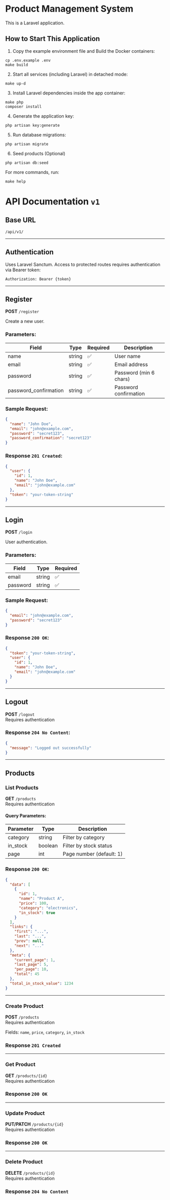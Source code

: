 # Product Management System

This is a Laravel application.

## How to Start This Application

1. Copy the example environment file and Build the Docker containers:
```
cp .env.example .env
make build
```

2. Start all services (including Laravel) in detached mode:
```
make up-d
```

3. Install Laravel dependencies inside the app container:
```
make php
composer install
```

4. Generate the application key:
```
php artisan key:generate
```

5. Run database migrations:
```
php artisan migrate
```

6. Seed products (Optional)
```
php artisan db:seed
```
For more commands, run:
```
make help
```


# API Documentation `v1`

## Base URL

```
/api/v1/
```

---

## Authentication

Uses Laravel Sanctum. Access to protected routes requires authentication via Bearer token:

```
Authorization: Bearer {token}
```

---

## Register

**POST** `/register`

Create a new user.

### Parameters:

| Field     | Type     | Required | Description              |
|-----------|----------|----------|--------------------------|
| name      | string   | ✅       | User name                |
| email     | string   | ✅       | Email address            |
| password  | string   | ✅       | Password (min 6 chars)   |
| password_confirmation | string | ✅ | Password confirmation |

### Sample Request:

```json
{
  "name": "John Doe",
  "email": "john@example.com",
  "password": "secret123",
  "password_confirmation": "secret123"
}
```

### Response `201 Created`:

```json
{
  "user": {
    "id": 1,
    "name": "John Doe",
    "email": "john@example.com"
  },
  "token": "your-token-string"
}
```

---

## Login

**POST** `/login`

User authentication.

### Parameters:

| Field     | Type     | Required |
|-----------|----------|----------|
| email     | string   | ✅       |
| password  | string   | ✅       |

### Sample Request:

```json
{
  "email": "john@example.com",
  "password": "secret123"
}
```

### Response `200 OK`:

```json
{
  "token": "your-token-string",
  "user": {
    "id": 1,
    "name": "John Doe",
    "email": "john@example.com"
  }
}
```

---

## Logout

**POST** `/logout`  
Requires authentication

### Response `204 No Content`:

```json
{
  "message": "Logged out successfully"
}
```

---

## Products

### List Products

**GET** `/products`  
Requires authentication

#### Query Parameters:

| Parameter  | Type     | Description                   |
|------------|----------|-------------------------------|
| category   | string   | Filter by category            |
| in_stock   | boolean  | Filter by stock status        |
| page       | int      | Page number (default: 1)      |

### Response `200 OK`:

```json
{
  "data": [
    {
      "id": 1,
      "name": "Product A",
      "price": 100,
      "category": "electronics",
      "in_stock": true
    }
  ],
  "links": {
    "first": "...",
    "last": "...",
    "prev": null,
    "next": "..."
  },
  "meta": {
    "current_page": 1,
    "last_page": 5,
    "per_page": 10,
    "total": 45
  },
  "total_in_stock_value": 1234
}
```

---

### Create Product

**POST** `/products`  
Requires authentication

Fields: `name`, `price`, `category`, `in_stock`

### Response `201 Created`

---

### Get Product

**GET** `/products/{id}`  
Requires authentication

### Response `200 OK`

---

### Update Product

**PUT/PATCH** `/products/{id}`  
Requires authentication

### Response `200 OK`

---

### Delete Product

**DELETE** `/products/{id}`  
Requires authentication

### Response `204 No Content`
